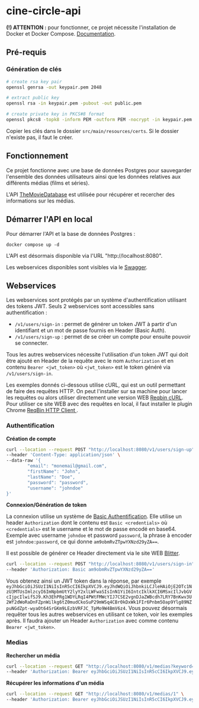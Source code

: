 # cine-circle-api
**(!) ATTENTION :** pour fonctionner, ce projet nécessite l'installation de Docker et Docker Compose. [Documentation](https://docs.docker.com/engine/install/).

## Pré-requis

### Génération de clés

```bash
# create rsa key pair
openssl genrsa -out keypair.pem 2048

# extract public key
openssl rsa -in keypair.pem -pubout -out public.pem

# create private key in PKCS#8 format
openssl pkcs8 -topk8 -inform PEM -outform PEM -nocrypt -in keypair.pem -out private.pem
```

Copier les clés dans le dossier `src/main/resources/certs`. Si le dossier n'existe pas, il faut le créer.

## Fonctionnement

Ce projet fonctionne avec une base de données Postgres pour sauvegarder l'ensemble des données utilisateurs ainsi que les données relatives aux différents médias (films et séries).

L'API [TheMovieDatabase](https://developer.themoviedb.org/reference/intro/getting-started) est utilisée pour récupérer et recercher des informations sur les médias.

## Démarrer l'API en local

Pour démarrer l'API et la base de données Postgres :
```
docker compose up -d
```

L'API est désormais disponible via l'URL "http://localhost:8080".

Les webservices disponibles sont visibles via le [Swagger](https://petstore.swagger.io/?url=http://localhost:8080/swagger.json). 

## Webservices

Les webservices sont protégés par un système d'authentification utilisant des tokens JWT. Seuls 2 webservices sont accessibles sans authentification :
- `/v1/users/sign-in` : permet de générer un token JWT à partir d'un identifiant et un mot de passe fournis en Header (Basic Auth).
- `/v1/users/sign-up` : permet de se créer un compte pour ensuite pouvoir se connecter.

Tous les autres webservices nécessite l'utilisation d'un token JWT qui doit être ajouté en Header de la requête avec le nom `Authorization` et en contenu `Bearer <jwt_token>` où `<jwt_token>` est le token généré via `/v1/users/sign-in`.

Les exemples donnés ci-dessous utilise cURL, qui est un outil permettant de faire des requêtes HTTP. 
On peut l'installer sur sa machine pour lancer les requêtes ou alors utiliser directement une version WEB [Reqbin cURL](https://reqbin.com/curl).
Pour utiliser ce site WEB avec des requêtes en local, il faut installer le plugin Chrome [ReqBin HTTP Client
](https://chrome.google.com/webstore/detail/reqbin-http-client/gmmkjpcadciiokjpikmkkmapphbmdjok/related).

### Authentification

**Création de compte**

```bash
curl --location --request POST "http://localhost:8080/v1/users/sign-up" \
--header 'Content-Type: application/json' \
--data-raw '{
        "email": "monemail@gmail.com",
        "firstName": "John",
        "lastName": "Doe",
        "password": "password",
        "username": "johndoe"
}'
```

**Connexion/Génération de token**

La connexion utilise un système de [Basic Authentification](https://developer.mozilla.org/fr/docs/Web/HTTP/Headers/Authorization#directives).
Elle utilise un header `Authorization` dont le contenu est `Basic <credentials>` où `<credentials>` est le username et le mot de passe encodé en base64.
Exemple avec username `johndoe` et password `password`, la phrase à encoder est `johndoe:password`, ce qui donne `am9obmRvZTpwYXNzd29yZA==`.

Il est possible de générer ce Header directement via le site WEB [Blitter](https://www.blitter.se/utils/basic-authentication-header-generator/).

```bash
curl --location --request POST "http://localhost:8080/v1/users/sign-in" \
--header 'Authorization: Basic am9obmRvZTpwYXNzd29yZA=='
```

Vous obtenez ainsi un JWT token dans la réponse, par exemple `eyJhbGciOiJSUzI1NiIsInR5cCI6IkpXVCJ9.eyJhdWQiOiJhbnkiLCJleHAiOjE2OTc1NzU3MTUsImlzcyI6ImNpbmUtY2lyY2xlLWFwaSIsInN1YiI6IntcIklkXCI6MSxcIlJvbGVcIjpcIlwifSJ9.Kh3EhPRg1WDYLRqI4PWtFMWcYIJ7CSE2vgnDJaZWBcdh7LRY7BnKwv3U2Wf2dWoRaDnFZpnWilkg6tZ0mudCkoSuP29mWSq4CBr0kDxWk1FIr6Pnbm5Oap9Ylg89NZpuNGdZpt-wyaOt64SrGKm9LEzbVRFJC_TpMo9W4BmV6z4`.
Vous pouvez désormais requêter tous les autres webservices en utilisant ce token, voir les exemples après.
Il faudra ajouter un Header `Authorization` avec comme contenu `Bearer <jwt_token>`.

### Medias

**Rechercher un média**

```bash
curl --location --request GET "http://localhost:8080/v1/medias?keyword=inception" \
--header 'Authorization: Bearer eyJhbGciOiJSUzI1NiIsInR5cCI6IkpXVCJ9.eyJhdWQiOiJhbnkiLCJleHAiOjE2OTc1NzU3MTUsImlzcyI6ImNpbmUtY2lyY2xlLWFwaSIsInN1YiI6IntcIklkXCI6MSxcIlJvbGVcIjpcIlwifSJ9.Kh3EhPRg1WDYLRqI4PWtFMWcYIJ7CSE2vgnDJaZWBcdh7LRY7BnKwv3U2Wf2dWoRaDnFZpnWilkg6tZ0mudCkoSuP29mWSq4CBr0kDxWk1FIr6Pnbm5Oap9Ylg89NZpuNGdZpt-wyaOt64SrGKm9LEzbVRFJC_TpMo9W4BmV6z4'
```

**Récupérer les informations d'un média**

```bash
curl --location --request GET "http://localhost:8080/v1/medias/1" \
--header 'Authorization: Bearer eyJhbGciOiJSUzI1NiIsInR5cCI6IkpXVCJ9.eyJhdWQiOiJhbnkiLCJleHAiOjE2OTc1NzU3MTUsImlzcyI6ImNpbmUtY2lyY2xlLWFwaSIsInN1YiI6IntcIklkXCI6MSxcIlJvbGVcIjpcIlwifSJ9.Kh3EhPRg1WDYLRqI4PWtFMWcYIJ7CSE2vgnDJaZWBcdh7LRY7BnKwv3U2Wf2dWoRaDnFZpnWilkg6tZ0mudCkoSuP29mWSq4CBr0kDxWk1FIr6Pnbm5Oap9Ylg89NZpuNGdZpt-wyaOt64SrGKm9LEzbVRFJC_TpMo9W4BmV6z4'
```
